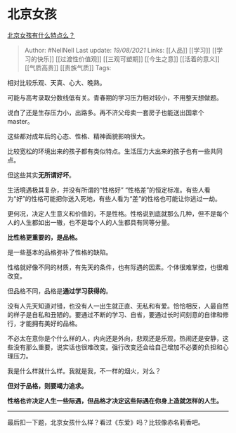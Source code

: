 # 北京女孩
[北京女孩有什么特点么？](https://www.zhihu.com/question/20174934/answer/1804002709)


> Author: #NellNell 
Last update: *19/08/2021* 
Links: [[人品]] [[学习]] [[学习的快乐]] [[过渡性价值观]] [[三观可塑期]] [[今生之意]] [[活着的意义]] [[气质高贵]] [[贵族气质]]
Tags:  

  
相对比较乐观、天真、心大、晚熟。

可能与高考录取分数线低有关。青春期的学习压力相对较小，不用整天想做题。

说白了还是生存压力小，出路多。再不济父母卖一套房子也能送出国拿个master。

这些都对成年后的心态、性格、精神面貌影响很大。

比较宽松的环境出来的孩子都有类似特点。生活压力大出来的孩子也有一些共同点。

但这些其实**无所谓好坏**。

生活境遇极其复杂，并没有所谓的“性格好” “性格差”的恒定标准。有些人看为“好”的性格可能把你送入死地，有些人看为“差”的性格也可能让你逃过一劫。

更何况，决定人生意义和价值的，不是性格。性格说到底就那么几种，但不是每个人的人生都如出一辙，也不是每个人的人生都具有同等分量。

**比性格更重要的，是品格。**

是一些基本的品格弥补了性格的缺陷。

性格就好像不同的材质，有先天的条件，也有际遇的因素。个体很难掌控，也很难改变。

但品格不同，品格是**通过学习获得的**。

没有人先天知道对错，也没有人一出生就正直、无私和有爱。恰恰相反，人最自然的样子是自私和丑陋的。要通过不断的学习、自省，要通过长时间刻意的自律和修行，才能拥有美好的品格。

不必太在意你是个什么样的人，内向还是外向，悲观还是乐观，热闹还是安静，这些没有那么重要，说实话也很难改变。强行改变还会给自己增加不必要的负担和心理压力。

我是什么样就什么样。我就是我，不一样的烟火，对么？

**但对于品格，则要竭力追求。**

**性格也许决定人生一些际遇，但品格才决定这些际遇在你身上造就怎样的人生。**

---

最后扣一下题，北京女孩什么样？看过《东爱》吗？比较像赤名莉香吧。